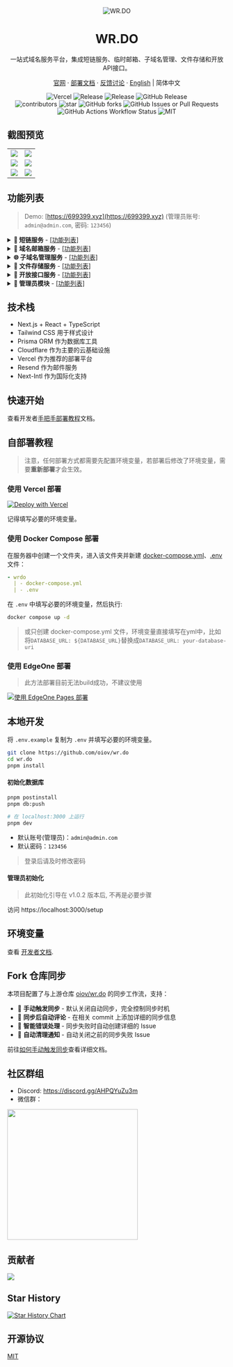 <div align="center">
  <img src="https://wr.do/_static/images/x-preview.png" alt="WR.DO" >
  <h1>WR.DO</h1>
  <p>一站式域名服务平台，集成短链服务、临时邮箱、子域名管理、文件存储和开放API接口。</p>
  <p>
    <a href="https://wr.do">官网</a> · <a href="https://wr.do/docs/developer">部署文档</a> · <a href="https://wr.do/feedback">反馈讨论</a> · <a href="/README-en.md">English</a> | 简体中文
  </p>
  <img alt="Vercel" src="https://img.shields.io/badge/vercel-online-55b467?labelColor=black&logo=vercel&style=flat-square">
  <img alt="Release" src="https://img.shields.io/github/actions/workflow/status/oiov/wr.do/docker-build-push.yml?label=release&labelColor=black&logo=githubactions&logoColor=white&style=flat-square">
  <img alt="Release" src="https://img.shields.io/github/release-date/oiov/wr.do?labelColor=black&style=flat-square">
  <img alt="GitHub Release" src="https://img.shields.io/github/v/release/oiov/wr.do?style=flat-square&label=latest"><br>
  <img src="https://img.shields.io/github/contributors/oiov/wr.do?color=c4f042&labelColor=black&style=flat-square" alt="contributors"/>
  <img src="https://img.shields.io/github/stars/oiov/wr.do.svg?logo=github&style=flat-square" alt="star"/>
  <img alt="GitHub forks" src="https://img.shields.io/github/forks/oiov/wr.do?style=flat-square">
  <img alt="GitHub Issues or Pull Requests" src="https://img.shields.io/github/issues/oiov/wr.do?style=flat-square"> <br>
  <img alt="GitHub Actions Workflow Status" src="https://img.shields.io/github/actions/workflow/status/oiov/wr.do/docker-build-push.yml?style=flat-square">
	<img src="https://img.shields.io/github/license/oiov/wr.do?style=flat-square" alt="MIT"/>
</div>

## 截图预览

<table>
  <tr>
    <td><img src="https://wr.do/_static/images/light-preview.png" /></td>
    <td><img src="https://wr.do/_static/images/example_02.png" /></td>
  </tr>
  <tr>
    <td><img src="https://wr.do/_static/images/example_01.png" /></td>
    <td><img src="https://wr.do/_static/images/realtime-globe.png" /></td>
  </tr>
  <tr>
    <td><img src="https://wr.do/_static/images/example_03.png" /></td>
    <td><img src="https://wr.do/_static/images/domains.png" /></td>
  </tr>
</table>


## 功能列表

> Demo: [https://699399.xyz](https://699399.xyz) (管理员账号: `admin@admin.com`, 密码: `123456`)

<details>
<summary><strong> 🔗 短链服务</strong> - <a href="javascript:;">[功能列表]</a></summary>
<ul>
<li>支持自定义短链</li>
<li>支持生成自定义二维码</li>
<li>支持密码保护链接</li>
<li>支持设置过期时间</li>
<li>支持访问统计（实时日志、地图等多维度数据分析）</li>
<li>支持调用 API 创建短链</li>
</ul>
</details>

<details>
<summary><strong> 📮 域名邮箱服务</strong> - <a href="javascript:;">[功能列表]</a></summary>
<ul>
<li>支持创建自定义前缀邮箱</li>
<li>支持过滤未读邮件列表</li>
<li>可创建无限数量邮箱</li>
<li>支持接收无限制邮件 （依赖 Cloudflare Email Worker）</li>
<li>支持发送邮件（依赖 Resend）</li>
<li>支持 Catch-All 配置</li>
<li>支持 Telegram 推送（多频道/群组）</li>
<li>支持调用 API 创建邮箱</li>
<li>支持调用 API 获取收件箱邮件</li>
</ul>
</details>

<details>
<summary><strong>🌐 子域名管理服务</strong> - <a href="javascript:;">[功能列表]</a></summary>
<ul>
<li>支持管理多 Cloudflare 账户下的多个域名的 DNS 记录</li>
<li>支持创建多种 DNS 记录类型（CNAME、A、TXT 等）</li>
<li>支持开启申请模式（用户提交、管理员审批）</li>
<li>支持邮件通知管理员、用户域名申请状态</li>
</ul>
</details>

<details>
<summary><strong>📂 文件存储服务</strong> - <a href="javascript:;">[功能列表]</a></summary>
<ul>
<li>支持多渠道（S3 API）云存储平台（Cloudflare R2、AWS S3、OSS等）
<li>支持单渠道多存储桶配置
<li>动态配置文件上传大小限制
<li>支持拖拽、批量、粘贴上传文件
<li>支持批量删除文件
<li>快捷生成文件短链、二维码
<li>支持部分文件在线预览内容
</ul>
</details>

<details>
<summary><strong>📡 开放接口服务</strong> - <a href="javascript:;">[功能列表]</a></summary>
<ul>
<li>支持调用 API 获取网站元数据
<li>支持调用 API 获取网站截图
<li>支持调用 API 生成网站二维码
<li>支持调用 API 将网站转换为 Markdown、Text
<li>支持生成用户 API Key，用于第三方调用开放接口
</ul>
</details>

<details>
<summary><strong>👑 管理员模块</strong> - <a href="javascript:;">[功能列表]</a></summary>
<ul>
<li>多维度图表展示网站状态
<li>域名服务配置（动态配置各项服务是否启用，包括短链、临时邮箱（收发邮件）
<li>用户列表管理（设置权限、分配使用额度、禁用用户等）
<li>动态配置登录方式 (支持 Google, GitHub, 邮箱验证, 账户密码, LinuxDO)
<li>短链管理（管理所有用户创建的短链）
<li>邮箱管理（管理所有用户创建的临时邮箱）
<li>子域名管理（管理所有用户创建的子域名）
</ul>
</details>

## 技术栈

- Next.js + React + TypeScript
- Tailwind CSS 用于样式设计
- Prisma ORM 作为数据库工具
- Cloudflare 作为主要的云基础设施
- Vercel 作为推荐的部署平台
- Resend 作为邮件服务
- Next-Intl 作为国际化支持

## 快速开始

查看开发者[手把手部署教程](https://wr.do/docs/developer/quick-start-zh)文档。

## 自部署教程

> 注意，任何部署方式都需要先配置环境变量，若部署后修改了环境变量，需要**重新部署**才会生效。

### 使用 Vercel 部署

[![Deploy with Vercel](https://vercel.com/button)](https://vercel.com/new/clone?repository-url=https://github.com/oiov/wr.do.git&project-name=wrdo)

记得填写必要的环境变量。

### 使用 Docker Compose 部署

在服务器中创建一个文件夹，进入该文件夹并新建 [docker-compose.yml](https://github.com/oiov/wr.do/blob/main/docker-compose.yml)、[.env](https://github.com/oiov/wr.do/blob/main/.env.example) 文件：

```yml
- wrdo
  | - docker-compose.yml
  | - .env
```

在 `.env` 中填写必要的环境变量，然后执行: 

```bash
docker compose up -d
```

> 或只创建 docker-compose.yml 文件，环境变量直接填写在yml中，比如将`DATABASE_URL: ${DATABASE_URL}`替换成`DATABASE_URL: your-database-uri`

### 使用 EdgeOne 部署

> 此方法部署目前无法build成功，不建议使用

[![使用 EdgeOne Pages 部署](https://cdnstatic.tencentcs.com/edgeone/pages/deploy.svg)](https://edgeone.ai/pages/new?repository-url=https%3A%2F%2Fgithub.com%2Foiov%2Fwr.do)

## 本地开发

将 `.env.example` 复制为 `.env` 并填写必要的环境变量。

```bash
git clone https://github.com/oiov/wr.do
cd wr.do
pnpm install
```

#### 初始化数据库

```bash
pnpm postinstall
pnpm db:push
```

```bash
# 在 localhost:3000 上运行
pnpm dev
```

- 默认账号(管理员)：`admin@admin.com`
- 默认密码：`123456`

> 登录后请及时修改密码

#### 管理员初始化

> 此初始化引导在 v1.0.2 版本后, 不再是必要步骤

访问 https://localhost:3000/setup

## 环境变量

查看 [开发者文档](https://wr.do/docs/developer).

## Fork 仓库同步

本项目配置了与上游仓库 [oiov/wr.do](https://github.com/oiov/wr.do) 的同步工作流，支持：

- 🔄 **手动触发同步** - 默认关闭自动同步，完全控制同步时机
- 💬 **同步后自动评论** - 在相关 commit 上添加详细的同步信息
- 🚨 **智能错误处理** - 同步失败时自动创建详细的 Issue
- 🧹 **自动清理通知** - 自动关闭之前的同步失败 Issue

前往[如何手动触发同步](https://wr.do/docs/developer/sync)查看详细文档。

## 社区群组

- Discord: https://discord.gg/AHPQYuZu3m
- 微信群：

<img width="300" src="https://wr.do/s/group" />

## 贡献者

<a href="https://github.com/oiov/wr.do/graphs/contributors">
  <img src="https://contrib.rocks/image?repo=oiov/wr.do" />
</a>

## Star History

<a href="https://star-history.com/#oiov/wr.do&Date">
 <picture>
   <source media="(prefers-color-scheme: dark)" srcset="https://api.star-history.com/svg?repos=oiov/wr.do&type=Date&theme=dark" />
   <source media="(prefers-color-scheme: light)" srcset="https://api.star-history.com/svg?repos=oiov/wr.do&type=Date" />
   <img alt="Star History Chart" src="https://api.star-history.com/svg?repos=oiov/wr.do&type=Date" />
 </picture>
</a>

## 开源协议

[MIT](/LICENSE.md)
